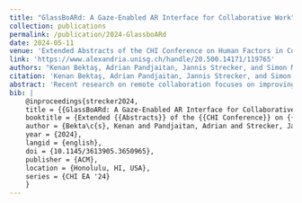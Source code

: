 ```yaml
---
title: "GlassBoARd: A Gaze-Enabled AR Interface for Collaborative Work"
collection: publications
permalink: /publication/2024-GlassboARd
date: 2024-05-11
venue: 'Extended Abstracts of the CHI Conference on Human Factors in Computing Systems (CHI EA ’24)'
link: 'https://www.alexandria.unisg.ch/handle/20.500.14171/119765' 
authors: "Kenan Bektaş, Adrian Pandjaitan, Jannis Strecker, and Simon Mayer"
citation: 'Kenan Bektaş, Adrian Pandjaitan, Jannis Strecker, and Simon Mayer. 2024. GlassBoARd: A Gaze-Enabled AR Interface for Collaborative Work. In Extended Abstracts of the CHI Conference on Human Factors in Computing Systems (CHI EA ’24), May 11–16, 2024, Honolulu, HI, USA. ACM, New York, NY, USA, 8 pages. https://doi.org/10.1145/3613905.3650965'
abstract: 'Recent research on remote collaboration focuses on improving the sense of co-presence and mutual understanding among the collaborators, whereas there is limited research on using non-verbal cues such as gaze or head direction alongside their main communication channel. Our system – GlassBoARd – permits collaborators to see each other’s gaze behavior and even make eye contact while communicating verbally and in writing. GlassBoARd features a transparent shared Augmented Reality interface that is situated in-between two users, allowing face-to-face collaboration. From the perspective of each user, the remote collaborator is represented as an avatar that is located behind the GlassBoARd and whose eye movements are contingent on the remote collaborator’s instant eye movements. In three iterations, we improved the design of GlassBoARd and tested it with two use cases. Our preliminary evaluations showed that GlassBoARd facilitates an environment for conducting future user experiments to study the effect of sharing eye gaze on the communication bandwidth.'
bib: | 
    @inproceedings{strecker2024,
    title = {{GlassBoARd: A Gaze-Enabled AR Interface for Collaborative Work}},
    booktitle = {Extended {{Abstracts}} of the {{CHI Conference}} on {{Human Factors}} in {{Computing Systems}} ({{CHI EA}} '24)},
    author = {Bekta\c{s}, Kenan and Pandjaitan, Adrian and Strecker, Jannis and Mayer, Simon},
    year = {2024},
    langid = {english},
    doi = {10.1145/3613905.3650965},
    publisher = {ACM},
    location = {Honolulu, HI, USA},
    series = {CHI EA '24}
    }
---
```


